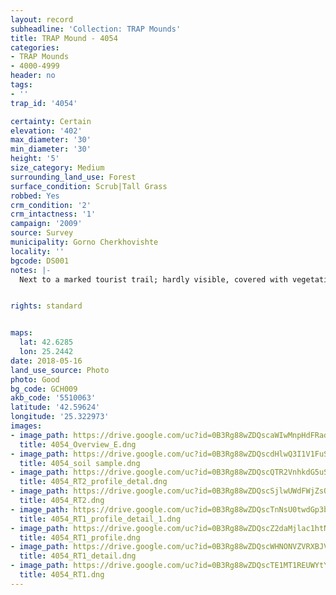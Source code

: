```yaml
---
layout: record
subheadline: 'Collection: TRAP Mounds'
title: TRAP Mound - 4054
categories:
- TRAP Mounds
- 4000-4999
header: no
tags:
- ''
trap_id: '4054'

certainty: Certain
elevation: '402'
max_diameter: '30'
min_diameter: '30'
height: '5'
size_category: Medium
surrounding_land_use: Forest
surface_condition: Scrub|Tall Grass
robbed: Yes
crm_condition: '2'
crm_intactness: '1'
campaign: '2009'
source: Survey
municipality: Gorno Cherkhovishte
locality: ''
bgcode: DS001
notes: |-
  Next to a marked tourist trail; hardly visible, covered with vegetation, robbers' trench going to the bedrock.


rights: standard


maps:
  lat: 42.6285
  lon: 25.2442
date: 2018-05-16
land_use_source: Photo
photo: Good
bg_code: GCH009
akb_code: '5510063'
latitude: '42.59624'
longitude: '25.322973'
images:
- image_path: https://drive.google.com/uc?id=0B3Rg88wZDQscaWIwMnpHdFRad2s
  title: 4054_Overview_E.dng
- image_path: https://drive.google.com/uc?id=0B3Rg88wZDQscdHlwQ3I1V1FuSTg
  title: 4054_soil sample.dng
- image_path: https://drive.google.com/uc?id=0B3Rg88wZDQscQTR2VnhkdG5uSGM
  title: 4054_RT2_profile_detal.dng
- image_path: https://drive.google.com/uc?id=0B3Rg88wZDQscSjlwUWdFWjZsOTg
  title: 4054_RT2.dng
- image_path: https://drive.google.com/uc?id=0B3Rg88wZDQscTnNsU0twdGp3b2M
  title: 4054_RT1_profile_detail_1.dng
- image_path: https://drive.google.com/uc?id=0B3Rg88wZDQscZ2daMjlac1htNEE
  title: 4054_RT1_profile.dng
- image_path: https://drive.google.com/uc?id=0B3Rg88wZDQscWHNONVZVRXBJV28
  title: 4054_RT1_detail.dng
- image_path: https://drive.google.com/uc?id=0B3Rg88wZDQscTE1MT1REUWYtYjQ
  title: 4054_RT1.dng
---
```


